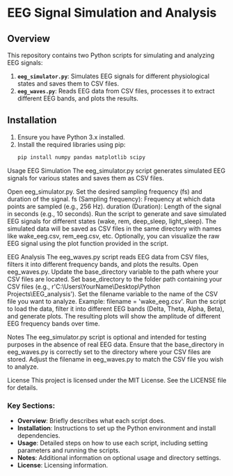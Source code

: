 # EEG Signal Simulation and Analysis

## Overview

This repository contains two Python scripts for simulating and analyzing EEG signals:

1. **`eeg_simulator.py`**: Simulates EEG signals for different physiological states and saves them to CSV files.
2. **`eeg_waves.py`**: Reads EEG data from CSV files, processes it to extract different EEG bands, and plots the results.

## Installation

1. Ensure you have Python 3.x installed.
2. Install the required libraries using pip:
   ```bash
   pip install numpy pandas matplotlib scipy

Usage
EEG Simulation
The eeg_simulator.py script generates simulated EEG signals for various states and saves them as CSV files.

Open eeg_simulator.py.
Set the desired sampling frequency (fs) and duration of the signal.
fs (Sampling frequency): Frequency at which data points are sampled (e.g., 256 Hz).
duration (Duration): Length of the signal in seconds (e.g., 10 seconds).
Run the script to generate and save simulated EEG signals for different states (wake, rem, deep_sleep, light_sleep).
The simulated data will be saved as CSV files in the same directory with names like wake_eeg.csv, rem_eeg.csv, etc.
Optionally, you can visualize the raw EEG signal using the plot function provided in the script.

EEG Analysis
The eeg_waves.py script reads EEG data from CSV files, filters it into different frequency bands, and plots the results.
Open eeg_waves.py.
Update the base_directory variable to the path where your CSV files are located.
Set base_directory to the folder path containing your CSV files (e.g., r'C:\Users\YourName\Desktop\Python Projects\EEG_analysis').
Set the filename variable to the name of the CSV file you want to analyze.
Example: filename = 'wake_eeg.csv'.
Run the script to load the data, filter it into different EEG bands (Delta, Theta, Alpha, Beta), and generate plots.
The resulting plots will show the amplitude of different EEG frequency bands over time.

Notes
The eeg_simulator.py script is optional and intended for testing purposes in the absence of real EEG data.
Ensure that the base_directory in eeg_waves.py is correctly set to the directory where your CSV files are stored.
Adjust the filename in eeg_waves.py to match the CSV file you wish to analyze.

License
This project is licensed under the MIT License. See the LICENSE file for details.


### Key Sections:
- **Overview**: Briefly describes what each script does.
- **Installation**: Instructions to set up the Python environment and install dependencies.
- **Usage**: Detailed steps on how to use each script, including setting parameters and running the scripts.
- **Notes**: Additional information on optional usage and directory settings.
- **License**: Licensing information.
